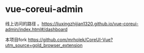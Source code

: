 # vue-coreui-admin

线上访问的路径 。https://liuxingzhijian1320.github.io/vue-coreui-admin/index.html#/dashboard


本项目fork https://github.com/mrholek/CoreUI-Vue?utm_source=gold_browser_extension
